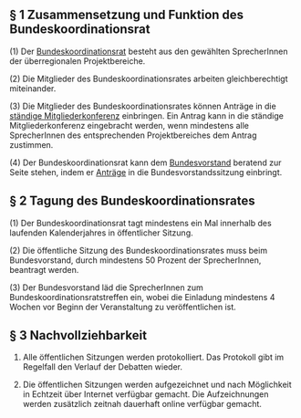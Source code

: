 § 1 Zusammensetzung und Funktion des Bundeskoordinationsrat
-----------------------------------------------------------

(1) Der [
Bundeskoordinationsrat](Überregionalen_Projektbereiche.md)
besteht aus den gewählten SprecherInnen der überregionalen
Projektbereiche.

(2) Die Mitglieder des Bundeskoordinationsrates arbeiten
gleichberechtigt miteinander.

(3) Die Mitglieder des Bundeskoordinationsrates können Anträge in die [
ständige Mitgliederkonferenz](/wiki/Ständige_Mitgliederkonferenz.md)
einbringen. Ein Antrag kann in die ständige Mitgliederkonferenz
eingebracht werden, wenn mindestens alle SprecherInnen des
entsprechenden Projektbereiches dem Antrag zustimmen.

(4) Der Bundeskoordinationsrat kann dem [
Bundesvorstand](/wiki/Bundesvorstand.md) beratend zur Seite stehen,
indem er [ Anträge](/wiki/Go_bundesvorstand#.C2.A73_Antr.C3.A4ge.md)
in die Bundesvorstandssitzung einbringt.

§ 2 Tagung des Bundeskoordinationsrates
---------------------------------------

(1) Der Bundeskoordinationsrat tagt mindestens ein Mal innerhalb des
laufenden Kalenderjahres in öffentlicher Sitzung.

(2) Die öffentliche Sitzung des Bundeskoordinationsrates muss beim
Bundesvorstand, durch mindestens 50 Prozent der SprecherInnen, beantragt
werden.

(3) Der Bundesvorstand läd die SprecherInnen zum
Bundeskoordinationsratstreffen ein, wobei die Einladung mindestens 4
Wochen vor Beginn der Veranstaltung zu veröffentlichen ist.

§ 3 Nachvollziehbarkeit
-----------------------

1) Alle öffentlichen Sitzungen werden protokolliert. Das Protokoll gibt
im Regelfall den Verlauf der Debatten wieder.

2) Die öffentlichen Sitzungen werden aufgezeichnet und nach Möglichkeit
in Echtzeit über Internet verfügbar gemacht. Die Aufzeichnungen werden
zusätzlich zeitnah dauerhaft online verfügbar gemacht.

